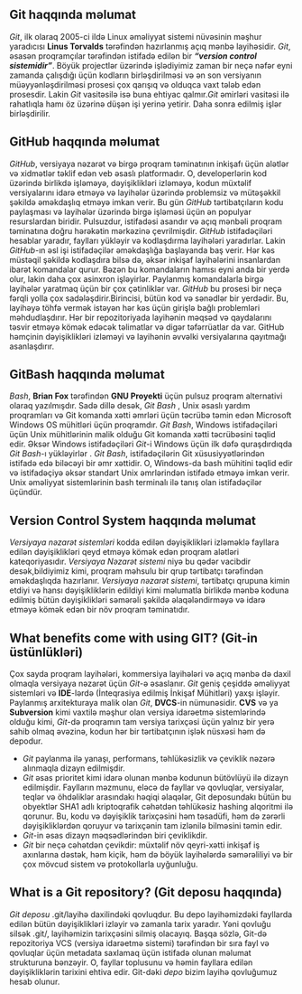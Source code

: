 ## Git haqqında məlumat
 *Git*, ilk olaraq 2005-ci ildə Linux əməliyyat sistemi nüvəsinin məşhur yaradıcısı **Linus Torvalds** tərəfindən hazırlanmış açıq mənbə layihəsidir. 
*Git*, əsasən proqramçılar tərəfindən istifadə edilən bir ***“version control sistemidir”***.
Böyük projectlər üzərində işlədiyimiz zaman bir neçə nəfər eyni zamanda çalışdığı üçün kodların birləşdirilməsi və ən son versiyanın müəyyənləşdirilməsi prosesi çox qarışıq və olduqca vaxt tələb edən prosesdir. Lakin *Git* vasitəsilə isə buna ehtiyac qalmır.*Git* əmirləri vasitəsi ilə rahatlıqla hamı öz üzərinə düşən işi yerinə yetirir. Daha sonra edilmiş işlər birləşdirilir.

## GitHub haqqında məlumat
*GitHub*, versiyaya nəzarət və birgə proqram təminatının inkişafı üçün alətlər və xidmətlər təklif edən veb əsaslı platformadır. O, developerlərin kod üzərində birlikdə işləməyə, dəyişiklikləri izləməyə, kodun müxtəlif versiyalarını idarə etməyə və layihələr üzərində problemsiz və mütəşəkkil şəkildə əməkdaşlıq etməyə imkan verir. 
Bu gün *GitHub* tərtibatçıların kodu paylaşması və layihələr üzərində birgə işləməsi üçün ən populyar resurslardan biridir. Pulsuzdur, istifadəsi asandır və açıq mənbəli proqram təminatına doğru hərəkətin mərkəzinə çevrilmişdir.
*GitHub* istifadəçiləri hesablar yaradır, faylları yükləyir və kodlaşdırma layihələri yaradırlar. Lakin *GitHub*-ın əsl işi istifadəçilər əməkdaşlığa başlayanda baş verir.
   Hər kəs müstəqil şəkildə kodlaşdıra bilsə də, əksər inkişaf layihələrini insanlardan ibarət komandalar qurur. Bəzən bu komandaların hamısı eyni anda bir yerdə olur, lakin daha çox asinxron işləyirlər. Paylanmış komandalarla birgə layihələr yaratmaq üçün bir çox çətinliklər var. *GitHub* bu prosesi bir neçə fərqli yolla çox sadələşdirir.Birincisi, bütün kod və sənədlər bir yerdədir. Bu, layihəyə töhfə vermək istəyən hər kəs üçün girişlə bağlı problemləri məhdudlaşdırır. Hər bir repozitoriyada layihənin məqsəd və qaydalarını təsvir etməyə kömək edəcək təlimatlar və digər təfərrüatlar da var.
GitHub həmçinin dəyişiklikləri izləməyi və layihənin əvvəlki versiyalarına qayıtmağı asanlaşdırır.

## GitBash haqqında məlumat
*Bash*, **Brian Fox** tərəfindən **GNU Proyekti** üçün pulsuz proqram alternativi olaraq yazılmışdır. Sadə dillə desək, *Git Bash* , Unix əsaslı  yardım proqramları və Git komanda xətti əmrləri üçün təcrübə təmin edən Microsoft Windows OS mühitləri üçün proqramdır. *Git Bash*, Windows istifadəçiləri üçün Unix mühitlərinin malik olduğu Git komanda xətti təcrübəsini təqlid edir. Əksər Windows istifadəçiləri *Git*-i Windows üçün ilk dəfə quraşdırdıqda *Git Bash*-ı yükləyirlər .
*Git Bash*, istifadəçilərin Git xüsusiyyətlərindən istifadə edə biləcəyi bir əmr xəttidir. O, Windows-da bash mühitini təqlid edir və istifadəçiyə əksər standart Unix əmrlərindən istifadə etməyə imkan verir. Unix əməliyyat sistemlərinin bash terminalı ilə tanış olan istifadəçilər üçündür.

## Version Control System haqqında məlumat
*Versiyaya nəzarət sistemləri* kodda edilən dəyişiklikləri izləməklə fayllara edilən dəyişiklikləri qeyd etməyə kömək edən proqram alətləri kateqoriyasıdır. 
*Versiyaya Nəzarət sistemi* niyə bu qədər vacibdir desək,bildiyimiz kimi, proqram məhsulu bir qrup tərtibatçı tərəfindən əməkdaşlıqda hazırlanır. *Versiyaya nəzarət sistemi*, tərtibatçı qrupuna kimin etdiyi və hansı dəyişikliklərin edildiyi kimi məlumatla birlikdə mənbə koduna edilmiş bütün dəyişiklikləri səmərəli şəkildə əlaqələndirməyə və idarə etməyə  kömək edən bir növ proqram təminatıdır.

## What benefits come with using GIT? (Git-in üstünlükləri)
Çox sayda proqram layihələri, kommersiya layihələri və açıq mənbə də daxil olmaqla versiyaya nəzarət üçün *Git*-ə əsaslanır. *Git* geniş çeşiddə əməliyyat sistemləri və **IDE**-lərdə (İnteqrasiya edilmiş İnkişaf Mühitləri) yaxşı işləyir.
Paylanmış arxitekturaya malik olan *Git*, **DVCS**-in  nümunəsidir. **CVS** və ya **Subversion** kimi vaxtilə məşhur olan versiya idarəetmə sistemlərində olduğu kimi, *Git*-də proqramın tam versiya tarixçəsi üçün yalnız bir yerə sahib olmaq əvəzinə, kodun hər bir tərtibatçının işlək nüsxəsi həm də depodur. 
- *Git* paylanma ilə yanaşı, performans, təhlükəsizlik və çeviklik nəzərə alınmaqla dizayn edilmişdir. 
- *Git* əsas prioritet kimi idarə olunan mənbə kodunun bütövlüyü ilə dizayn edilmişdir. Faylların məzmunu, eləcə də fayllar və qovluqlar, versiyalar, teqlər və öhdəliklər arasındakı həqiqi əlaqələr, Git deposundakı bütün bu obyektlər SHA1 adlı kriptoqrafik cəhətdən təhlükəsiz hashing alqoritmi ilə qorunur. Bu, kodu və dəyişiklik tarixçəsini həm təsadüfi, həm də zərərli dəyişikliklərdən qoruyur və tarixçənin tam izlənilə bilməsini təmin edir.
- *Git*-in əsas dizayn məqsədlərindən biri çeviklikdir. 
- *Git* bir neçə cəhətdən çevikdir: müxtəlif növ qeyri-xətti inkişaf iş axınlarına dəstək, həm kiçik, həm də böyük layihələrdə səmərəliliyi və bir çox mövcud sistem və protokollarla uyğunluğu.

## What is a Git repository? (Git deposu haqqında)
*Git deposu* .git/layihə daxilindəki qovluqdur. Bu depo layihəmizdəki fayllarda edilən bütün dəyişiklikləri izləyir və zamanla tarix yaradır. Yəni qovluğu silsək .git/, layihəmizin tarixçəsini silmiş olacayıq.
Başqa sözlə, Git-də repozitoriya VCS (versiya idarəetmə sistemi) tərəfindən bir sıra fayl və qovluqlar üçün metadata saxlamaq üçün istifadə olunan məlumat strukturuna bənzəyir. O, fayllar toplusunu və həmin fayllara edilən dəyişikliklərin tarixini ehtiva edir. Git-dəki *depo* bizim layihə qovluğumuz hesab olunur.
